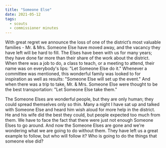 ```yaml
---
title: "Someone Else"
date: 2021-05-12
tags:
  - scouts
  - commissioner minutes
---
```


With great regret we announce the loss of one of the district’s most valuable families - Mr. &
Mrs. Someone Else have moved away, and the vacancy they have left will be hard to fill. The
Elses have been with us for many years; they have done far more than their share of the work about the district. When there was a job to do, a class to teach, or a meeting to attend, their name was on everybody's lips: "Let Someone Else do it." Whenever a committee was mentioned, this wonderful family was looked to for inspiration as well as results: "Someone Else will set up the event." And when there was a trip to take, Mr. & Mrs. Someone Else were thought to be the best transportation: "Let Someone Else take them."

The Someone Elses are wonderful people, but they are only human; they could spread
themselves only so thin. Many a night I have sat up and talked with Someone Else and heard him wish aloud for more help in the district. He and his wife did the best they could, but people expected too much from them. We have to face the fact that there were just not enough Someone Elses to go around. And now the Someone Elses are gone and we're wondering what we are going to do without them. They have left us a great example to follow, but who will follow it? Who is going to do the things that someone else did?
